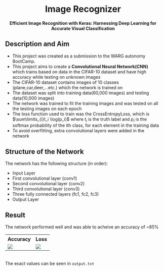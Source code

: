 <h1 align="center">Image Recognizer </h1>
<h4 align="center">Efficient Image Recognition with Keras: Harnessing Deep Learning for Accurate Visual Classification</h4>

## Description and Aim
- This project was created as a submission to the WARG autonomy BootCamp.
- This project aims to create a **Convolutional Neural Network(CNN)** which trains based on data in the CIFAR-10 dataset and have high accuracy while testing on unknown images
- The CIFAR-10 dataset contains images of 10 classes (plane,car,deer,...etc.) which the network is trained on
- The dataset was split into training data(60,000 images) and testing data(10,000 images)
- The network was trained to fit the training images and was tested on all the testing images on each epoch
- The loss function used to train was the CrossEntropyLoss, which is $\sum\limits_{i}t_i \log(p_i)$ where $t_i$ is the truth label and $p_i$ is the softmax probability of the ith class, for each element in the training data
- To avoid overfitting, extra convolutional layers were added in the network
  
## Structure of the Network
The network has the following structure (in order):
- Input Layer
- First convolutional layer (conv1)
- Second convolutional layer (conv2)
- Third convolutional layer (conv3)
- Three fully connected layers (fc1, fc2, fc3)
- Output Layer

## Result
The network performed well and was able to acheive an accuracy of ~85%
<table>
  <tr>
    <th>Accuracy</th>
    <th>Loss</th>
  <tr>
    <td><img src = "accuracy.png"></td>
    <td><img src="losses.png"></td>
  </tr>
</table>

<br>The exact values can be seen in `output.txt`
